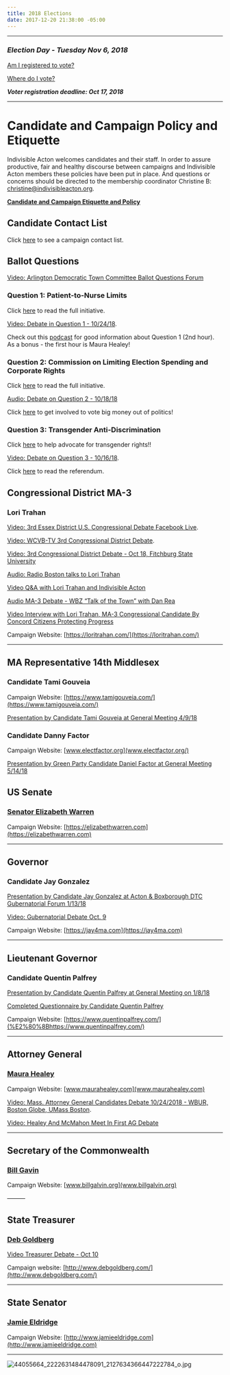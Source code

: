 ```yaml
---
title: 2018 Elections
date: 2017-12-20 21:38:00 -05:00
---
```



---

### *Election Day - Tuesday Nov 6, 2018*

[Am I registered to vote?](https://www.sec.state.ma.us/VoterRegistrationSearch/MyVoterRegStatus.aspx)

[Where do I vote?](http://www.sec.state.ma.us/wheredoivotema/bal/MyElectionInfo.aspx)

***Voter registration deadline: Oct 17, 2018***

---

# Candidate and Campaign Policy and Etiquette

Indivisible Acton welcomes candidates and their staff. In order to assure productive, fair and healthy discourse between campaigns and Indivisible Acton members these policies have been put in place. And questions or concerns should be directed to the membership coordinator Christine B: christine@indivisibleacton.org.

**[Candidate and Campaign Etiquette and Policy](https://docs.google.com/document/d/1-G3_GKFkz3fC0VDkfGh4DbC820mzi23yyMG1-EqapfE/edit?usp=sharing)**

## Candidate Contact List

Click [here](https://docs.google.com/spreadsheets/d/1-Ss4hsZxVmYVdSmy9wjNR2vWCALtsWXF9qNwxr4gOKU/edit?usp=sharing) to see a campaign contact list.


## Ballot Questions


[Video: Arlington Democratic Town Committee Ballot Questions Forum](https://www.facebook.com/adtcma/videos/282731692564374/)


### Question 1: Patient-to-Nurse Limits

Click [here](http://www.mass.gov/ago/docs/government/2017-petitions/17-07.pdf) to read the full initiative. 


[Video: Debate in Question 1 - 10/24/18](https://www.nbcboston.com/news/local/NBC10-Boston-and-necn-Present-Half-Hour-Live-Broadcast-on-Question-1-The-Nurse-Staffing-Debate-497819911.html). 


Check out this [podcast](https://www.iheart.com/podcast/1002-Nightside-With-Dan-28654279/episode/talk-the-vote-regis-kavanaugh-29919767/) for good information about Question 1 (2nd hour).  As a bonus - the first hour is Maura Healey!


### Question 2: Commission on Limiting Election Spending and Corporate Rights

Click [here](http://www.mass.gov/ago/docs/government/2017-petitions/17-03.pdf) to read the full initiative.

[Audio: Debate on Question 2 - 10/18/18](http://www.wbur.org/radioboston/2018/10/18/ballot-question-2-debate)


Click [here](http://www.indivisibleacton.org/2018/09/21/yes-on-2.html) to get involved to vote big money out of politics!

### Question 3: Transgender Anti-Discrimination

Click [here](http://www.indivisibleacton.org/2018/09/21/yes-on-3.html) to help advocate for transgender rights!!


[Video: Debate on Question 3 - 10/16/18](http://www.wbur.org/radioboston/2018/10/16/debate-question-three).  


Click [here](http://www.mafamily.org/wp-content/uploads/2016/09/Referendum-Petition-Ch-134-of-the-Acts-of-2016.pdf) to read the referendum.


## Congressional District MA-3

### Lori Trahan

[Video: 3rd Essex District U.S. Congressional Debate Facebook Live](https://www.facebook.com/hcmediahaverhill/videos/202430263869474/?fref=mentions&__xts__[0]=68.ARChdEK4ACsv4dCoz3Gbu9V2RDDQ2VM843at0Egd4iedAkIZSJUiBmS5ZfmmAX4tv-Dun7lM8wTfNWiBErH0vANmTkmBBNp9LHyaQ0UEVNnUq4sGcgM_Z8L34q2VulXGjRs0-KPfkTaMoK0rzwzdm3xGlh5tqh9O_yei5VUV6pVig3R6Xvn6VCBxf6-rjhK08mknJlK5nV3qtnJHgwFC8b_tfKzd1ZJQ0W0NkUFIj0xmuNiRNpMuqhaTBg_CUZ5pFXTlbQ&__tn__=K-R). 

[Video: WCVB-TV 3rd Congressional District Debate](https://www.wcvb.com/article/green-trahan-debate-for-3rd-district-seat-on-the-record/23894582?fbclid=IwAR0hxi9BYtoEoBHg1lP-obs5llM8JmRAHsOObmt7bff9E3oJ0N_-c7_Xygg). 


[Video: 3rd Congressional District Debate - Oct 18, Fitchburg State University](https://videoplayer.telvue.com/player/yycCAZPb0NN3zj2o5qio-YFMNC43NjCG/media/388374?autostart=true&showtabssearch=true)


[Audio: Radio Boston talks to Lori Trahan](http://www.wbur.org/radioboston/2018/10/17/lori-trahan-third)


[Video Q&A with Lori Trahan and Indivisible Acton](https://www.youtube.com/watch?v=I6NPvkPMdnI&t=29s)

[Audio MA-3 Debate - WBZ “Talk of the Town” with Dan Rea ](https://wbznewsradio.iheart.com/featured/nightside-with-dan-rea/content/2018-10-11-ma-3rd-congressional-race/)


[Video Interview with Lori Trahan, MA-3 Congressional Candidate By Concord Citizens Protecting Progress](https://www.youtube.com/watch?v=rQH-9jCIk7Y)


Campaign Website: [https://loritrahan.com/](https://loritrahan.com/)

---

## MA Representative 14th Middlesex

### Candidate Tami Gouveia

Campaign Website: [https://www.tamigouveia.com/](https://www.tamigouveia.com/)

[Presentation by Candidate Tami Gouveia at General Meeting 4/9/18](https://www.youtube.com/watch?v=PMjNN9qfiPA)

### Candidate Danny Factor

Campaign Website: [www.electfactor.org](www.electfactor.org/)

[Presentation by Green Party Candidate Daniel Factor at General Meeting 5/14/18](https://youtu.be/BksBWjk8zDM)

## US Senate

### [Senator Elizabeth Warren](https://www.warren.senate.gov/)

Campaign Website: [https://elizabethwarren.com](https://elizabethwarren.com)

---

## Governor

### Candidate Jay Gonzalez

[Presentation by Candidate Jay Gonzalez at Acton & Boxborough DTC Gubernatorial Forum 1/13/18](https://youtu.be/W04hUE7sVPg)


[Video: Gubernatorial Debate Oct. 9](https://youtu.be/OKrXpZJrOD4)


Campaign Website: [https://jay4ma.com](https://jay4ma.com)

---

## Lieutenant Governor

### Candidate Quentin Palfrey

[Presentation by Candidate Quentin Palfrey at General Meeting on 1/8/18](https://youtu.be/qbF5VMtXBXo)

[Completed Questionnaire by Candidate Quentin Palfrey](/uploads/2018_Lt_Governor_of_Massachusetts__Quentin_Palfrey__Questionnaire.pdf)

Campaign Website: [​https://www.quentinpalfrey.com/](%E2%80%8Bhttps://www.quentinpalfrey.com/)

---

## Attorney General

### [Maura Healey](http://www.mass.gov/ago/)

Campaign Website: [www.maurahealey.com](www.maurahealey.com)

[Video: Mass. Attorney General Candidates Debate 10/24/2018 - WBUR, Boston Globe, UMass Boston](https://www.facebook.com/radioboston/videos/242700626600827/).  


[Video: Healey And McMahon Meet In First AG Debate](https://www.wgbh.org/news/local-news/2018/10/02/maura-healey-jay-mcmahon-to-debate-wednesday?utm_source=FBPAGE&utm_medium=social&utm_term=20181003&utm_content=1814285493&utm_campaign=WGBH)

---

## Secretary of the Commonwealth

### [Bill Gavin](https://www.sec.state.ma.us/)

Campaign Website: [www.billgalvin.org](www.billgalvin.org)


———

## State Treasurer

### [Deb Goldberg](https://www.mass.gov/orgs/office-of-state-treasurer-and-receiver-general-deborah-b-goldberg)

[Video Treasurer Debate - Oct 10](https://www.wgbh.org/news/politics/2018/10/10/goldberg-orrall-face-off-in-first-treasurers-debate)


Campaign website: [http://www.debgoldberg.com/](http://www.debgoldberg.com/)


---

## State Senator

### [Jamie Eldridge](https://www.senatoreldridge.com/)

Campaign Website: [http://www.jamieeldridge.com](http://www.jamieeldridge.com)

---

![44055664_2222631484478091_2127634366447222784_o.jpg](/uploads/44055664_2222631484478091_2127634366447222784_o.jpg)
